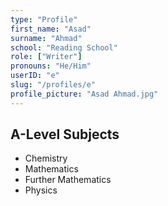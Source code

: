 ```yaml
---
type: "Profile"
first_name: "Asad"
surname: "Ahmad"
school: "Reading School"
role: ["Writer"]
pronouns: "He/Him"
userID: "e"
slug: "/profiles/e"
profile_picture: "Asad Ahmad.jpg"
---
```


## A-Level Subjects

- Chemistry
- Mathematics 
- Further Mathematics
- Physics
    
